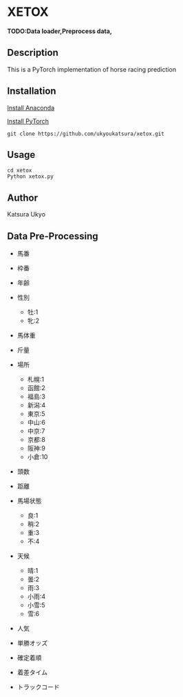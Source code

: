 # XETOX

**TODO:Data loader,Preprocess data,**

## Description

This is a PyTorch implementation of horse racing prediction

## Installation

[Install Anaconda](https://www.anaconda.com/)

[Install PyTorch](https://pytorch.org/)

```
git clone https://github.com/ukyoukatsura/xetox.git
```

## Usage

```
cd xetox
Python xetox.py
```

## Author

Katsura Ukyo

## Data Pre-Processing

* 馬番

* 枠番

* 年齢

* 性別
    * 牡:1
    * 牝:2

* 馬体重

* 斤量

* 場所
    * 札幌:1
    * 函館:2
    * 福島:3
    * 新潟:4
    * 東京:5
    * 中山:6
    * 中京:7
    * 京都:8
    * 阪神:9
    * 小倉:10

* 頭数

* 距離

* 馬場状態
    * 良:1
    * 稍:2
    * 重:3
    * 不:4

* 天候
    * 晴:1
    * 曇:2
    * 雨:3
    * 小雨:4
    * 小雪:5
    * 雪:6

* 人気

* 単勝オッズ

* 確定着順

* 着差タイム

* トラックコード